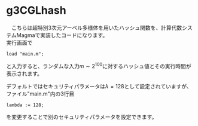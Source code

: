 # g3CGLhash

　こちらは超特別$3$次元アーベル多様体を用いたハッシュ関数を、計算代数システムMagmaで実装したコードになります。<br>
実行画面で
```
load "main.m";
```
と入力すると、ランダムな入力$m \sim 2^{100}$に対するハッシュ値とその実行時間が表示されます。

デフォルトではセキュリティパラメータは$\lambda = 128$として設定されていますが、ファイル"main.m"内の3行目
```
lambda := 128;
```
を変更することで別のセキュリティパラメータを設定できます。
